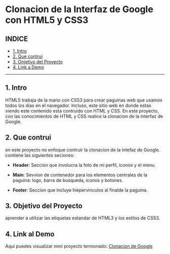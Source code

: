 # Clonacion de la Interfaz de Google con HTML5 y CSS3

## **INDICE**

* [1. Intro](#)
* [2. Que contrui](#)
* [3. Onjetivo del Proyecto](#)
* [4. Link a Demo](#)

****

## 1. Intro

HTML5 trabaja de la mano con CSS3 para crear paguinas web que usamos todos los dias en el navegador. Incluso, este sitio web en donde estas viendo este contenido esta contruido con HTML y CSS. En  este proyecto, con las conocimientos de HTML y CSS realice la clonacion de la interfaz de Google.

## 2. Que contrui

en este proyecto no enfoque contruir la clonacion de la intefaz de Google. contiene las siguientes seciones:

* **Header**: Seccion que involucra la foto de mi perfil, iconos y el menu.

* **Main**: Sevvion de contenedor para los elementos centrales de la paguina: logo, barra de busqueda, iconos y botones.

* **Footer**: Seccion que incluye hiepervinculos al finalde la paguina.

## 3. Objetivo del Proyecto

aprender a utilizar las etiquetas estandar de HTML3  y los estilos de CSS3.

## 4. Link al Demo

Aqui puedes visualizar mmi proyecto termonado:
[Clonacion de Google](https://clonacion-google-sam.netlify.app/)
